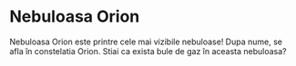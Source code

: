 # Nebuloasa Orion

Nebuloasa Orion este printre cele mai vizibile nebuloase! Dupa nume, se afla în
constelatia Orion. Stiai ca exista bule de gaz în aceasta nebuloasa?
